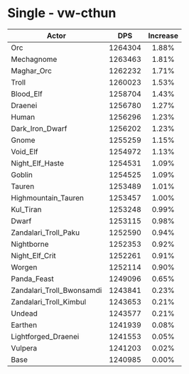 # Single - vw-cthun
| Actor | DPS | Increase |
|---|:---:|:---:|
|Orc|1264304|1.88%|
|Mechagnome|1263463|1.81%|
|Maghar_Orc|1262232|1.71%|
|Troll|1260023|1.53%|
|Blood_Elf|1258704|1.43%|
|Draenei|1256780|1.27%|
|Human|1256296|1.23%|
|Dark_Iron_Dwarf|1256202|1.23%|
|Gnome|1255259|1.15%|
|Void_Elf|1254972|1.13%|
|Night_Elf_Haste|1254531|1.09%|
|Goblin|1254525|1.09%|
|Tauren|1253489|1.01%|
|Highmountain_Tauren|1253457|1.00%|
|Kul_Tiran|1253248|0.99%|
|Dwarf|1253115|0.98%|
|Zandalari_Troll_Paku|1252590|0.94%|
|Nightborne|1252353|0.92%|
|Night_Elf_Crit|1252261|0.91%|
|Worgen|1252114|0.90%|
|Panda_Feast|1249096|0.65%|
|Zandalari_Troll_Bwonsamdi|1243841|0.23%|
|Zandalari_Troll_Kimbul|1243653|0.21%|
|Undead|1243577|0.21%|
|Earthen|1241939|0.08%|
|Lightforged_Draenei|1241553|0.05%|
|Vulpera|1241203|0.02%|
|Base|1240985|0.00%|

